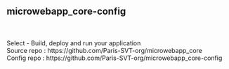 ## microwebapp_core-config
<br>
<br>Select - Build, deploy and run your application
<br>Source repo : https://github.com/Paris-SVT-org/microwebapp_core
<br>Config repo : https://github.com/Paris-SVT-org/microwebapp_core-config
